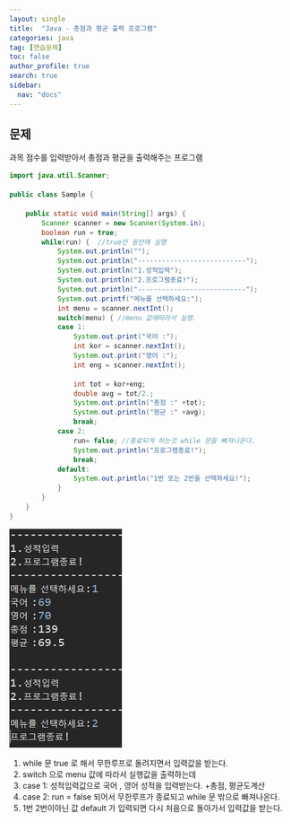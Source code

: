 ```yaml
---
layout: single
title:  "Java - 총점과 평균 출력 프로그램"
categories: java
tag: [연습문제]
toc: false
author_profile: true
search: true
sidebar:
  nav: "docs"
---
```


## 문제

과목 점수를 입력받아서 총점과 평균을 출력해주는 프로그램

```java
import java.util.Scanner;

public class Sample {

	public static void main(String[] args) {
		Scanner scanner = new Scanner(System.in);
		boolean run = true;
		while(run) {  //true인 동안에 실행
			System.out.println("");
			System.out.println("---------------------------");
			System.out.println("1.성적입력");
			System.out.println("2.프로그램종료!");
			System.out.println("---------------------------");
			System.out.printf("메뉴를 선택하세요:");
			int menu = scanner.nextInt();
			switch(menu) { //menu 값에따라서 실행.
			case 1:
				System.out.print("국어 :");
				int kor = scanner.nextInt();
				System.out.print("영어 :");
				int eng = scanner.nextInt();
			
				int tot = kor+eng;
				double avg = tot/2.;
				System.out.println("총점 :" +tot);
				System.out.println("평균 :" +avg);				
				break;
			case 2:
				run= false; //종료되게 하는것 while 문을 빠져나온다.
				System.out.println("프로그램종료!");
				break;
			default:
				System.out.println("1번 또는 2번을 선택하세요!");
			}
		}
	}
}

```

![성적프로그램](/assets/images/성적프로그램.JPG)

1.  while 문 true 로 해서 무한루프로 돌려지면서 입력값을 받는다.
2.  switch 으로 menu 값에 따라서 실행값을 출력하는데 
3. case 1: 성적입력값으로 국어 , 영어 성적을 입력받는다. +총점, 평균도계산
4. case 2: run = false 되어서 무한루프가 종료되고  while 문 밖으로 빠져나온다.
5. 1번 2번이아닌 값 default 가 입력되면 다시 처음으로 돌아가서 입력값을 받는다.

